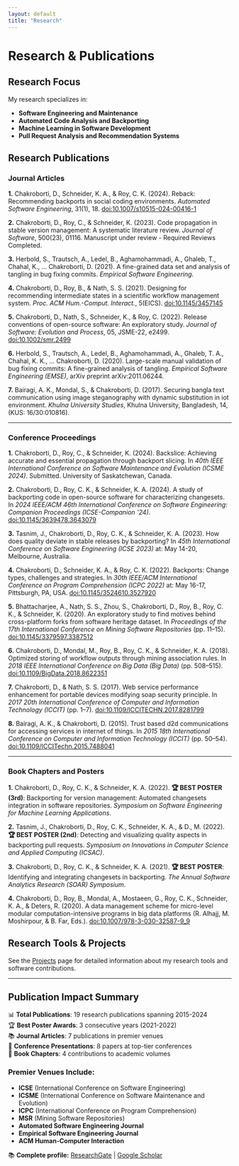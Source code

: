 ```yaml
---
layout: default
title: "Research"
---
```


# Research & Publications

## Research Focus

My research specializes in:
- **Software Engineering and Maintenance**
- **Automated Code Analysis and Backporting**
- **Machine Learning in Software Development**
- **Pull Request Analysis and Recommendation Systems**

## Research Publications

### Journal Articles

**1.** Chakroborti, D., Schneider, K. A., & Roy, C. K. (2024). Reback: Recommending backports in social coding environments. *Automated Software Engineering*, 31(1), 18. [doi:10.1007/s10515-024-00416-1](https://doi.org/10.1007/s10515-024-00416-1)

**2.** Chakroborti, D., Roy, C., & Schneider, K. (2023). Code propagation in stable version management: A systematic literature review. *Journal of Software*, 500(23), 01116. Manuscript under review - Required Reviews Completed.

**3.** Herbold, S., Trautsch, A., Ledel, B., Aghamohammadi, A., Ghaleb, T., Chahal, K., ... Chakroborti, D. (2021). A fine-grained data set and analysis of tangling in bug fixing commits. *Empirical Software Engineering*.

**4.** Chakroborti, D., Roy, B., & Nath, S. S. (2021). Designing for recommending intermediate states in a scientific workflow management system. *Proc. ACM Hum.-Comput. Interact.*, 5(EICS). [doi:10.1145/3457145](https://doi.org/10.1145/3457145)

**5.** Chakroborti, D., Nath, S., Schneider, K., & Roy, C. (2022). Release conventions of open-source software: An exploratory study. *Journal of Software: Evolution and Process*, 05, JSME-22, e2499. [doi:10.1002/smr.2499](https://doi.org/10.1002/smr.2499)

**6.** Herbold, S., Trautsch, A., Ledel, B., Aghamohammadi, A., Ghaleb, T. A., Chahal, K. K., ... Chakroborti, D. (2020). Large-scale manual validation of bug fixing commits: A fine-grained analysis of tangling. *Empirical Software Engineering (EMSE)*, arXiv preprint arXiv:2011.06244.

**7.** Bairagi, A. K., Mondal, S., & Chakroborti, D. (2017). Securing bangla text communication using image steganography with dynamic substitution in iot environment. *Khulna University Studies*, Khulna University, Bangladesh, 14, (KUS: 16/30:010816).

---

### Conference Proceedings

**1.** Chakroborti, D., Roy, C., & Schneider, K. (2024). Backslice: Achieving accurate and essential propagation through backport slicing. In *40th IEEE International Conference on Software Maintenance and Evolution (ICSME 2024)*. Submitted. University of Saskatchewan, Canada.

**2.** Chakroborti, D., Roy, C. K., & Schneider, K. A. (2024). A study of backporting code in open-source software for characterizing changesets. In *2024 IEEE/ACM 46th International Conference on Software Engineering: Companion Proceedings (ICSE-Companion '24)*. [doi:10.1145/3639478.3643079](https://doi.org/10.1145/3639478.3643079)

**3.** Tasnim, J., Chakroborti, D., Roy, C. K., & Schneider, K. A. (2023). How does quality deviate in stable releases by backporting? In *45th International Conference on Software Engineering (ICSE 2023)* at: May 14-20, Melbourne, Australia.

**4.** Chakroborti, D., Schneider, K. A., & Roy, C. K. (2022). Backports: Change types, challenges and strategies. In *30th IEEE/ACM International Conference on Program Comprehension (ICPC 2022)* at: May 16-17, Pittsburgh, PA, USA. [doi:10.1145/3524610.3527920](https://doi.org/10.1145/3524610.3527920)

**5.** Bhattacharjee, A., Nath, S. S., Zhou, S., Chakroborti, D., Roy, B., Roy, C. K., & Schneider, K. (2020). An exploratory study to find motives behind cross-platform forks from software heritage dataset. In *Proceedings of the 17th International Conference on Mining Software Repositories* (pp. 11–15). [doi:10.1145/3379597.3387512](https://doi.org/10.1145/3379597.3387512)

**6.** Chakroborti, D., Mondal, M., Roy, B., Roy, C. K., & Schneider, K. A. (2018). Optimized storing of workflow outputs through mining association rules. In *2018 IEEE International Conference on Big Data (Big Data)* (pp. 508–515). [doi:10.1109/BigData.2018.8622351](https://doi.org/10.1109/BigData.2018.8622351)

**7.** Chakroborti, D., & Nath, S. S. (2017). Web service performance enhancement for portable devices modifying soap security principle. In *2017 20th International Conference of Computer and Information Technology (ICCIT)* (pp. 1–7). [doi:10.1109/ICCITECHN.2017.8281799](https://doi.org/10.1109/ICCITECHN.2017.8281799)

**8.** Bairagi, A. K., & Chakroborti, D. (2015). Trust based d2d communications for accessing services in internet of things. In *2015 18th International Conference on Computer and Information Technology (ICCIT)* (pp. 50–54). [doi:10.1109/ICCITechn.2015.7488041](https://doi.org/10.1109/ICCITechn.2015.7488041)

---

### Book Chapters and Posters

**1.** Chakroborti, D., Roy, C. K., & Schneider, K. A. (2022). **🏆 BEST POSTER (3rd)**: Backporting for version management: Automated changesets integration in software repositories. *Symposium on Software Engineering for Machine Learning Applications*.

**2.** Tasnim, J., Chakroborti, D., Roy, C. K., Schneider, K. A., & D., M. (2022). **🏆 BEST POSTER (2nd)**: Detecting and visualizing quality aspects in backporting pull requests. *Symposium on Innovations in Computer Science and Applied Computing (ICSAC)*.

**3.** Chakroborti, D., Roy, C. K., & Schneider, K. A. (2021). **🏆 BEST POSTER**: Identifying and integrating changesets in backporting. *The Annual Software Analytics Research (SOAR) Symposium*.

**4.** Chakroborti, D., Roy, B., Mondal, A., Mostaeen, G., Roy, C. K., Schneider, K. A., & Deters, R. (2020). A data management scheme for micro-level modular computation-intensive programs in big data platforms (R. Alhajj, M. Moshirpour, & B. Far, Eds.). [doi:10.1007/978-3-030-32587-9_9](https://doi.org/10.1007/978-3-030-32587-9_9)

## Research Tools & Projects
See the [Projects](/projects) page for detailed information about my research tools and software contributions.

---

## Publication Impact Summary

📊 **Total Publications**: 19 research publications spanning 2015-2024  
🏆 **Best Poster Awards**: 3 consecutive years (2021-2022)  
📚 **Journal Articles**: 7 publications in premier venues  
🎤 **Conference Presentations**: 8 papers at top-tier conferences  
📖 **Book Chapters**: 4 contributions to academic volumes  

### Premier Venues Include:
- **ICSE** (International Conference on Software Engineering)
- **ICSME** (International Conference on Software Maintenance and Evolution)  
- **ICPC** (International Conference on Program Comprehension)
- **MSR** (Mining Software Repositories)
- **Automated Software Engineering Journal**
- **Empirical Software Engineering Journal**
- **ACM Human-Computer Interaction**

📚 **Complete profile:** [ResearchGate](https://www.researchgate.net/profile/Debasish-Chakroborti) | [Google Scholar](https://scholar.google.com)